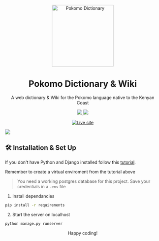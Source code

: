 <p align="center">
  <img alt="Pokomo Dictionary" src="https://user-images.githubusercontent.com/74467681/172964054-2c89c843-ac41-48c6-9e37-71ea992a52f4.svg" width="200" />
</p>
<h1 align="center">
  Pokomo Dictionary & Wiki
</h1>
<p align="center">
  A web dictionary & Wiki for the Pokomo language native to the Kenyan Coast
</p>
<p align="center">
  <a href="https://python.org/" target="_blank">
    <img src="https://img.shields.io/badge/Python-v3.9-green"/>
  </a>
  <a href="https://djangoproject.com/" target="_blank">
  <img src="https://img.shields.io/badge/Django-v4.0-2ea44f"/>
  </a>
</p>
<p align="center">
  <a href="https://pokomo.fly.dev/" target="_blank">
    <img alt="Live site" src="https://img.shields.io/badge/Live-Deploy-informational">
  </a>
</p>
<img src="https://user-images.githubusercontent.com/74467681/172966362-95291340-77a4-42c1-b9f7-4bb07817f086.png" />

## 🛠 Installation & Set Up

If you don't have Python and Django installed follow this [tutorial](https://docs.djangoproject.com/en/4.0/intro/install/).

Remember to create a virtual enviroment from the tutorial above

> You need a working postgres database for this project. Save your credentials in a `.env` file

1. Install dependancies

```sh
pip install -r requirements
```

2. Start the server on localhost

```sh
python manage.py runserver
```

<p align="center">Happy coding!</p>

